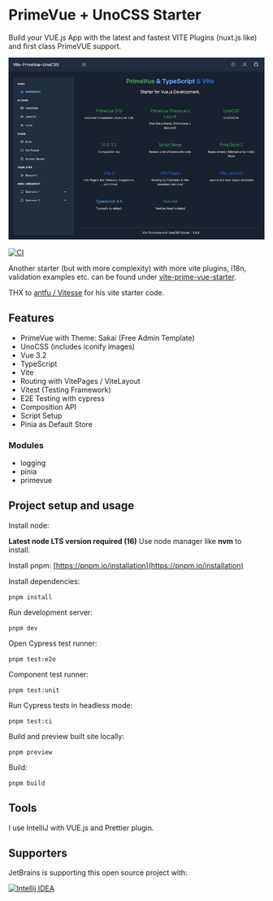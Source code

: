 # PrimeVue + UnoCSS Starter

Build your VUE.js App with the latest and fastest VITE Plugins (nuxt.js like)
and first class PrimeVUE support.

![primevue-uno-starter](primevue-uno-starter.png)

[![CI](https://github.com/sfxcode/vite-primevue-starter/actions/workflows/main.yml/badge.svg)](https://github.com/sfxcode/vite-primevue-starter/actions/workflows/main.yml)

Another starter (but with more complexity) with more vite plugins, i18n, validation examples etc. can be found under [vite-prime-vue-starter](https://github.com/sfxcode/vite-primevue-starter).

THX to [antfu / Vitesse](https://github.com/antfu/vitesse) for his vite starter code.

## Features

- PrimeVue with Theme: Sakai (Free Admin Template)
- UnoCSS (includes iconify images)
- Vue 3.2 
- TypeScript
- Vite
- Routing with VitePages / ViteLayout
- Vitest (Testing Framework)
- E2E Testing with cypress
- Composition API
- Script Setup
- Pinia as Default Store

### Modules
- logging
- pinia
- primevue

## Project setup and usage

Install node:

**Latest node LTS version required (16)**
Use node manager like **nvm** to install.

Install pnpm:
[https://pnpm.io/installation](https://pnpm.io/installation)

Install dependencies:

```
pnpm install
```

Run development server:

```
pnpm dev
```

Open Cypress test runner:

```
pnpm test:e2e
```

Component test runner:

```
pnpm test:unit
```

Run Cypress tests in headless mode:

```
pnpm test:ci
```

Build and preview built site locally:

```
pnpm preview
```

Build:

```
pnpm build
```

## Tools

I use IntelliJ with VUE.js and Prettier plugin.

## Supporters

JetBrains is supporting this open source project with:

[![Intellij IDEA](http://www.jetbrains.com/img/logos/logo_intellij_idea.png)](http://www.jetbrains.com/idea/)

